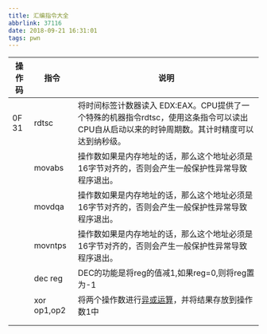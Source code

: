 ```yaml
---
title: 汇编指令大全
abbrlink: 37116
date: 2018-09-21 16:31:01
tags: pwn
---
```


| 操作码 | 指令        | 说明                                                         |
| ------ | ----------- | ------------------------------------------------------------ |
| 0F 31  | rdtsc       | 将时间标签计数器读入 EDX:EAX。CPU提供了一个特殊的机器指令rdtsc，使用这条指令可以读出CPU自从启动以来的时钟周期数。其计时精度可以达到纳秒级。 |
|        | movabs      | 操作数如果是内存地址的话，那么这个地址必须是16字节对齐的，否则会产生一般保护性异常导致程序退出。 |
|        | movdqa      | 操作数如果是内存地址的话，那么这个地址必须是16字节对齐的，否则会产生一般保护性异常导致程序退出。 |
|        | movntps     | 操作数如果是内存地址的话，那么这个地址必须是16字节对齐的，否则会产生一般保护性异常导致程序退出。 |
|        | dec reg     | DEC的功能是将reg的值减1,如果reg=0,则将reg置为-1              |
|        | xor op1,op2 | 将两个操作数进行[异或运算](https://www.baidu.com/s?wd=%E5%BC%82%E6%88%96%E8%BF%90%E7%AE%97&tn=SE_PcZhidaonwhc_ngpagmjz&rsv_dl=gh_pc_zhidao)，并将结果存放到操作数1中 |
|        |             |                                                              |
|        |             |                                                              |

